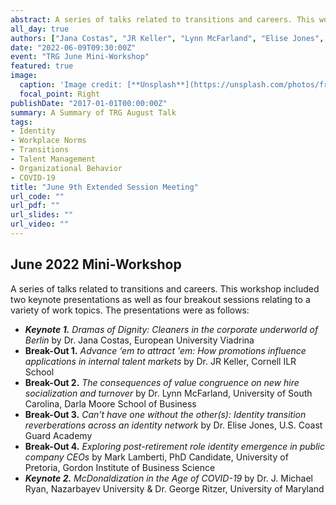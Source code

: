 ```yaml
---
abstract: A series of talks related to transitions and careers. This workshop included two keynote presentations as well as four breakout sessions relating to a variety of work topics.
all_day: true
authors: ["Jana Costas", "JR Keller", "Lynn McFarland", "Elise Jones", "Mark Lamberti", "J. Michael Ryan", "George Ritzer"]
date: "2022-06-09T09:30:00Z"
event: "TRG June Mini-Workshop"
featured: true
image:
  caption: 'Image credit: [**Unsplash**](https://unsplash.com/photos/fr7SSrc43AQ)'
  focal_point: Right
publishDate: "2017-01-01T00:00:00Z"
summary: A Summary of TRG August Talk
tags:
- Identity
- Workplace Norms
- Transitions
- Talent Management
- Organizational Behavior
- COVID-19
title: "June 9th Extended Session Meeting"
url_code: ""
url_pdf: ""
url_slides: ""
url_video: ""
---
```


## June 2022 Mini-Workshop

A series of talks related to transitions and careers. This workshop included two keynote presentations as well as four breakout sessions relating to a variety of work topics. The presentations were as follows:

- **_Keynote 1._** _Dramas of Dignity: Cleaners in the corporate underworld of Berlin_ by Dr. Jana Costas, European University Viadrina
- **Break-Out 1.** _Advance ‘em to attract 'em: How promotions influence applications in internal talent markets_ by Dr. JR Keller, Cornell ILR School
- **Break-Out 2.** _The consequences of value congruence on new hire socialization and turnover_ by Dr. Lynn McFarland, University of South Carolina, Darla Moore School of Business
- **Break-Out 3.** _Can't have one without the other(s): Identity transition reverberations across an identity network_ by Dr. Elise Jones, U.S. Coast Guard Academy
- **Break-Out 4.** _Exploring post-retirement role identity emergence in public company CEOs_ by Mark Lamberti, PhD Candidate, University of Pretoria, Gordon Institute of Business Science
- **_Keynote 2._** _McDonaldization in the Age of COVID-19_ by Dr. J. Michael Ryan, Nazarbayev University & Dr. George Ritzer, University of Maryland
